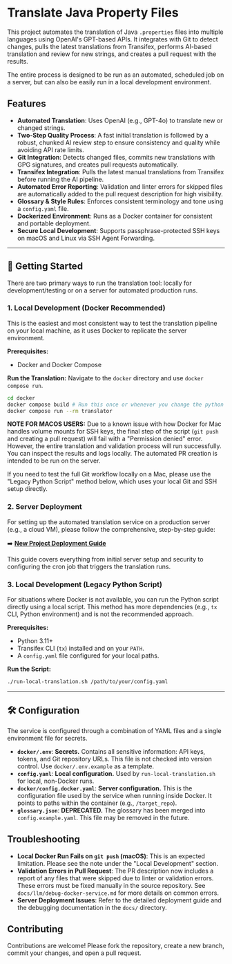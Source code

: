 # Translate Java Property Files

This project automates the translation of Java `.properties` files into multiple languages using OpenAI's GPT-based APIs. It integrates with Git to detect changes, pulls the latest translations from Transifex, performs AI-based translation and review for new strings, and creates a pull request with the results.

The entire process is designed to be run as an automated, scheduled job on a server, but can also be easily run in a local development environment.

## Features

*   **Automated Translation**: Uses OpenAI (e.g., GPT-4o) to translate new or changed strings.
*   **Two-Step Quality Process**: A fast initial translation is followed by a robust, chunked AI review step to ensure consistency and quality while avoiding API rate limits.
*   **Git Integration**: Detects changed files, commits new translations with GPG signatures, and creates pull requests automatically.
*   **Transifex Integration**: Pulls the latest manual translations from Transifex before running the AI pipeline.
*   **Automated Error Reporting**: Validation and linter errors for skipped files are automatically added to the pull request description for high visibility.
*   **Glossary & Style Rules**: Enforces consistent terminology and tone using a `config.yaml` file.
*   **Dockerized Environment**: Runs as a Docker container for consistent and portable deployment.
*   **Secure Local Development**: Supports passphrase-protected SSH keys on macOS and Linux via SSH Agent Forwarding.

---

## 🚀 Getting Started

There are two primary ways to run the translation tool: locally for development/testing or on a server for automated production runs.

### 1. Local Development (Docker Recommended)

This is the easiest and most consistent way to test the translation pipeline on your local machine, as it uses Docker to replicate the server environment.

**Prerequisites:**
*   Docker and Docker Compose

**Run the Translation:**
Navigate to the `docker` directory and use `docker compose run`.
```bash
cd docker
docker compose build # Run this once or whenever you change the python scripts
docker compose run --rm translator
```

**NOTE FOR MACOS USERS:** Due to a known issue with how Docker for Mac handles volume mounts for SSH keys, the final step of the script (`git push` and creating a pull request) will fail with a "Permission denied" error. However, the entire translation and validation process will run successfully. You can inspect the results and logs locally. The automated PR creation is intended to be run on the server.

If you need to test the full Git workflow locally on a Mac, please use the "Legacy Python Script" method below, which uses your local Git and SSH setup directly.

### 2. Server Deployment

For setting up the automated translation service on a production server (e.g., a cloud VM), please follow the comprehensive, step-by-step guide:

➡️ **[New Project Deployment Guide](./docs/new-project-deployment.md)**

This guide covers everything from initial server setup and security to configuring the cron job that triggers the translation runs.

### 3. Local Development (Legacy Python Script)

For situations where Docker is not available, you can run the Python script directly using a local script. This method has more dependencies (e.g., `tx` CLI, Python environment) and is not the recommended approach.

**Prerequisites:**
*   Python 3.11+
*   Transifex CLI (`tx`) installed and on your `PATH`.
*   A `config.yaml` file configured for your local paths.

**Run the Script:**
```bash
./run-local-translation.sh /path/to/your/config.yaml
```

---

## 🛠️ Configuration

The service is configured through a combination of YAML files and a single environment file for secrets.

*   **`docker/.env`**: **Secrets.** Contains all sensitive information: API keys, tokens, and Git repository URLs. This file is not checked into version control. Use `docker/.env.example` as a template.
*   **`config.yaml`**: **Local configuration.** Used by `run-local-translation.sh` for local, non-Docker runs.
*   **`docker/config.docker.yaml`**: **Server configuration.** This is the configuration file used by the service when running inside Docker. It points to paths within the container (e.g., `/target_repo`).
*   **`glossary.json`**: **DEPRECATED.** The glossary has been merged into `config.example.yaml`. This file may be removed in the future.

## Troubleshooting

*   **Local Docker Run Fails on `git push` (macOS)**: This is an expected limitation. Please see the note under the "Local Development" section.
*   **Validation Errors in Pull Request**: The PR description now includes a report of any files that were skipped due to linter or validation errors. These errors must be fixed manually in the source repository. See `docs/llm/debug-docker-service.md` for more details on common errors.
*   **Server Deployment Issues**: Refer to the detailed deployment guide and the debugging documentation in the `docs/` directory.

## Contributing

Contributions are welcome! Please fork the repository, create a new branch, commit your changes, and open a pull request.

